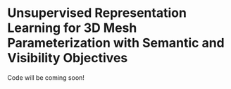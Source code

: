 # Unsupervised Representation Learning for 3D Mesh Parameterization with Semantic and Visibility Objectives


Code will be coming soon!

